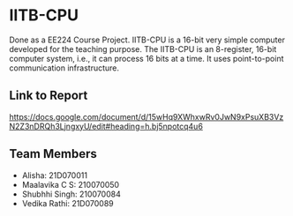 # IITB-CPU

Done as a EE224 Course Project.
IITB-CPU is a 16-bit very simple computer developed for the teaching purpose. The IITB-CPU is an 8-register, 16-bit computer system, i.e., it can process 16 bits at a 
time. It uses point-to-point communication infrastructure.

## Link to Report
https://docs.google.com/document/d/15wHq9XWhxwRv0JwN9xPsuXB3VzN2Z3nDRQh3LjngxyU/edit#heading=h.bj5npotcq4u6

## Team Members
* Alisha: 21D070011
* Maalavika C S: 210070050
* Shubhhi Singh: 210070084
* Vedika Rathi: 21D070089
